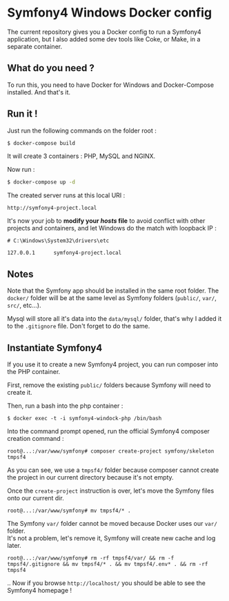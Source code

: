 # Symfony4 Windows Docker config

The current repository gives you a Docker config to run a Symfony4 application, 
but I also added some dev tools like Coke, or Make, in a separate container.

## What do you need ?
To run this, you need to have Docker for Windows and Docker-Compose installed.
And that's it.

## Run it !
Just run the following commands on the folder root :
```bash
$ docker-compose build
```

It will create 3 containers : PHP, MySQL and NGINX.  
  
  Now run : 
```bash
$ docker-compose up -d
```
  
  
The created server runs at this local URI : 
```
http://symfony4-project.local
```
It's now your job to **modify your _hosts_ file** to avoid conflict with other projects
and containers, and let Windows do the match with loopback IP : 
```shell
# C:\Windows\System32\drivers\etc
 
127.0.0.1      symfony4-project.local
```


## Notes

Note that the Symfony app should be installed in the same root folder. The `docker/` 
folder will be at the same level as Symfony folders (`public/`, `var/`, `src/`, etc...).
  
Mysql will store all it's data into the `data/mysql/` folder, that's why I 
added it to the `.gitignore` file. Don't forget to do the same.


## Instantiate Symfony4
If you use it to create a new Symfony4 project, you can run composer into the PHP container.

First, remove the existing `public/` folders because Symfony will need to create it.

Then, run a bash into the php container : 
```
$ docker exec -t -i symfony4-windock-php /bin/bash
```
  
Into the command prompt opened, run the official Symfony4 composer creation command : 
```
root@...:/var/www/symfony# composer create-project symfony/skeleton tmpsf4
```
As you can see, we use a `tmpsf4/` folder because composer cannot create the project in 
our current directory because it's not empty.
  
Once the `create-project` instruction is over, let's move the Symfony files onto 
our current dir.
```
root@...:/var/www/symfony# mv tmpsf4/* .
```
  
The Symfony `var/` folder cannot be moved because Docker uses our `var/` folder.  
It's not a problem, let's remove it, Symfony will create new cache and log later.
```
root@...:/var/www/symfony# rm -rf tmpsf4/var/ && rm -f tmpsf4/.gitignore && mv tmpsf4/* . && mv tmpsf4/.env* . && rm -rf tmpsf4
```
..
Now if you browse `http://localhost/` you should be able to see the Symfony4 homepage !

